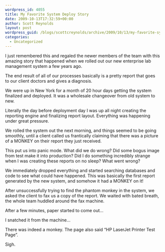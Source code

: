 ```yaml
---
wordpress_id: 4055
title: My Favorite System Deploy Story
date: 2009-10-13T17:32:59+00:00
author: Scott Reynolds
layout: post
wordpress_guid: /blogs/scottcreynolds/archive/2009/10/13/my-favorite-system-deploy-story.aspx
categories:
  - Uncategorized
---
```

I just remembered this and regaled the newer members of the team with this amazing story that happened when we rolled out our new enterprise lab management system a few years ago.

The end result of all of our processes basically is a pretty report that goes to our client doctors and gives a diagnosis.

We were up in New York for a month of 20 hour days getting the system finalized and deployed. It was a wholesale changeover from old system to new.

Literally the day before deployment day I was up all night creating the reporting engine and finalizing report layout. Everything was happening under great pressure.

We rolled the system out the next morning, and things seemed to be going smoothly, until a client called us frantically claiming that there was a picture of a MONKEY on their report they just received.

This put us into panic mode. What did we do wrong? Did some bogus image from test make it into production? Did I do something incredibly strange when I was creating these reports on no sleep? What went wrong?

We immediately dropped everything and started searching databases and code to see what could have happened. This was basically the first report generated by the new system, and somehow it had a MONKEY on it!

After unsuccessfully trying to find the phantom monkey in the system, we asked the client to fax us a copy of the report. We waited with bated breath, the whole team huddled around the fax machine.

After a few minutes, paper started to come out&#8230;

I snatched it from the machine&#8230;

There was indeed a monkey. The page also said &#8220;HP LaserJet Printer Test Page&#8221;.

Sigh.